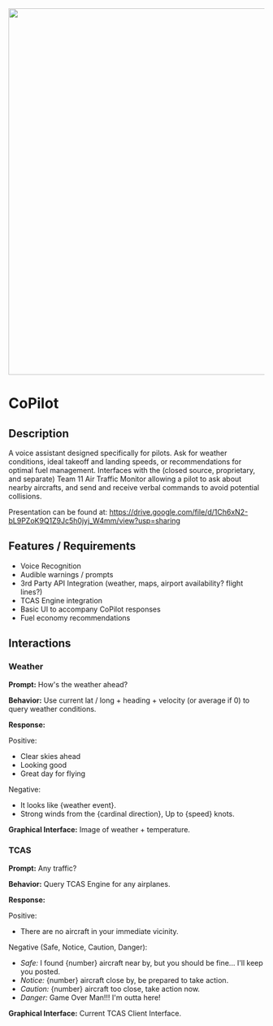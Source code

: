 <img src="Documentation/Images/CoPilotLogo@2x.png" width="720" style="margin:auto;display:block">

# CoPilot

## Description
A voice assistant designed specifically for pilots. Ask for weather conditions, ideal takeoff and landing speeds, or recommendations for optimal fuel management. Interfaces with the (closed source, proprietary, and separate) Team 11 Air Traffic Monitor allowing a pilot to ask about nearby aircrafts, and send and receive verbal commands to avoid potential collisions.

Presentation can be found at: https://drive.google.com/file/d/1Ch6xN2-bL9PZoK9Q1Z9Jc5h0jyj_W4mm/view?usp=sharing

## Features / Requirements

 - Voice Recognition
 - Audible warnings / prompts
 - 3rd Party API Integration (weather, maps, airport availability? flight lines?)
 - TCAS Engine integration
 - Basic UI to accompany CoPilot responses
 - Fuel economy recommendations

## Interactions

### Weather

**Prompt:** How's the weather ahead?

**Behavior:** Use current lat / long + heading + velocity (or average if 0) to query weather conditions.

**Response:**

Positive:

- Clear skies ahead
- Looking good
- Great day for flying

Negative:

- It looks like {weather event}.
- Strong winds from the {cardinal direction}, Up to {speed} knots.

**Graphical Interface:** Image of weather + temperature.

### TCAS

**Prompt:** Any traffic?

**Behavior:** Query TCAS Engine for any airplanes.

**Response:** 

Positive:

- There are no aircraft in your immediate vicinity.

Negative (Safe, Notice, Caution, Danger):

- *Safe:* I found {number} aircraft near by, but you should be fine... I'll keep you posted.
- *Notice:* {number} aircraft close by, be prepared to take action.
- *Caution:* {number} aircraft too close, take action now.
- *Danger:* Game Over Man!!! I'm outta here!

**Graphical Interface:** Current TCAS Client Interface.

